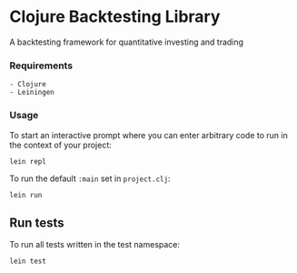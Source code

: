 # Clojure Backtesting Library

A backtesting framework for quantitative investing and trading

### Requirements

```
- Clojure
- Leiningen
```

### Usage

To start an interactive prompt where you can enter arbitrary code to run in the context of your project:
```
lein repl
```
To run the default `:main` set in `project.clj`:
```
lein run
```

## Run tests

To run all tests written in the test namespace:
```
lein test
```


